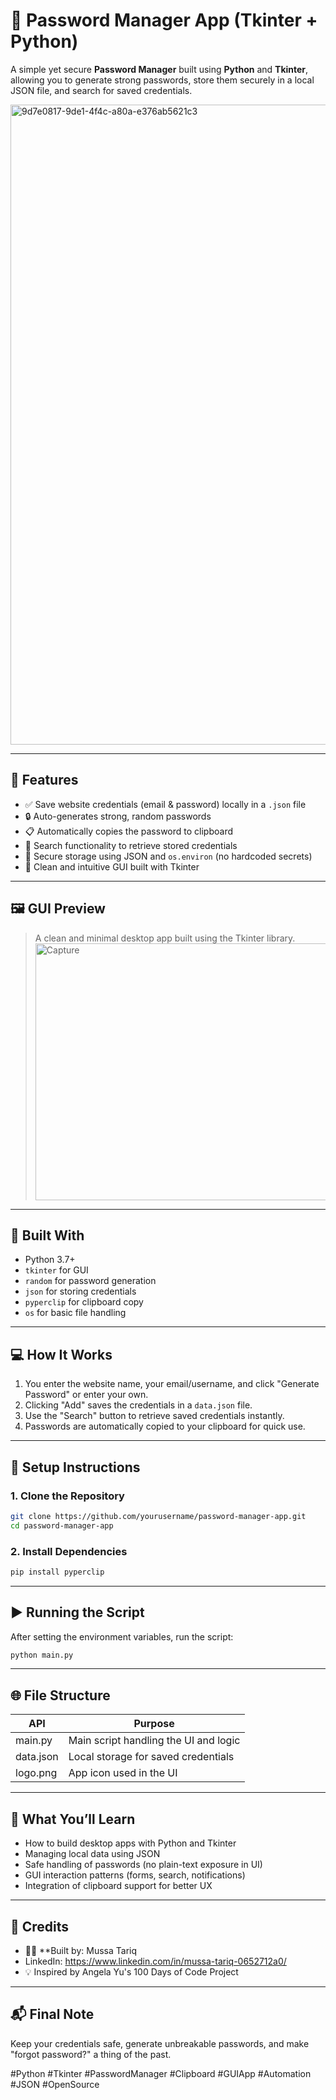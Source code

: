 # 🔐 Password Manager App (Tkinter + Python)
A simple yet secure **Password Manager** built using **Python** and **Tkinter**, allowing you to generate strong passwords, store them securely in a local JSON file, and search for saved credentials.

<img width="1536" height="1024" alt="9d7e0817-9de1-4f4c-a80a-e376ab5621c3" src="https://github.com/user-attachments/assets/d00e2cec-55ed-44c3-9901-1a258650656f" />

---

## 🧰 Features
- ✅ Save website credentials (email & password) locally in a `.json` file
- 🔒 Auto-generates strong, random passwords
- 📋 Automatically copies the password to clipboard
- 🔎 Search functionality to retrieve stored credentials
- 💾 Secure storage using JSON and `os.environ` (no hardcoded secrets)
- 🧠 Clean and intuitive GUI built with Tkinter
---

## 🖼️ GUI Preview

> A clean and minimal desktop app built using the Tkinter library.
> <img width="492" height="411" alt="Capture" src="https://github.com/user-attachments/assets/c6474725-09e2-4355-89bb-b15b362f6f6a" />

---

## 🧠 Built With
- Python 3.7+  
- `tkinter` for GUI  
- `random` for password generation  
- `json` for storing credentials  
- `pyperclip` for clipboard copy  
- `os` for basic file handling  

---

## 💻 How It Works
1. You enter the website name, your email/username, and click "Generate Password" or enter your own.
2. Clicking "Add" saves the credentials in a `data.json` file.
3. Use the "Search" button to retrieve saved credentials instantly.
4. Passwords are automatically copied to your clipboard for quick use.

---

## 🔧 Setup Instructions

### 1. Clone the Repository
```bash
git clone https://github.com/yourusername/password-manager-app.git
cd password-manager-app
```

### 2. Install Dependencies
```bash
pip install pyperclip
```
---

## ▶️ Running the Script
After setting the environment variables, run the script:

```bash
python main.py
```
---

## 🌐 File Structure

| API                | Purpose                              |
|--------------------|--------------------------------------|
| main.py            | Main script handling the UI and logic|
| data.json          | Local storage for saved credentials  |
| logo.png           | App icon used in the UI              |


---

## 🧠 What You’ll Learn
- How to build desktop apps with Python and Tkinter
- Managing local data using JSON
- Safe handling of passwords (no plain-text exposure in UI)
- GUI interaction patterns (forms, search, notifications)
- Integration of clipboard support for better UX

---

## 🙌 Credits
- 👨‍💻 **Built by: Mussa Tariq
- LinkedIn: https://www.linkedin.com/in/mussa-tariq-0652712a0/
-  💡 Inspired by Angela Yu's 100 Days of Code Project 

---

## 📬 Final Note
Keep your credentials safe, generate unbreakable passwords, and make "forgot password?" a thing of the past.

#Python #Tkinter #PasswordManager #Clipboard #GUIApp #Automation #JSON #OpenSource
